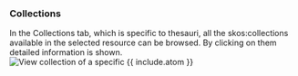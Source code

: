 ### Collections
In the Collections tab, which is specific to thesauri, all the skos:collections available in the selected resource can be browsed. By clicking on them detailed information is shown.
![View collection of a specific {{ include.atom }}]({{site.figures_link}}/{{include.portal}}/menu_collections.png)
